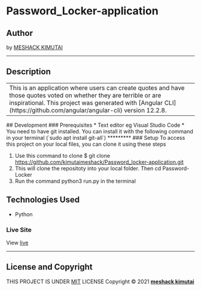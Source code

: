 # Password_Locker-application

## Author
by [MESHACK KIMUTAI](https://github.com/kimutaimeshack?tab=repositories)
*********
## Description

<table>
<tr>
<td>
This is an application where users can create quotes and have those quotes voted on whether they are terrible or are inspirational.
This project was generated with [Angular CLI](https://github.com/angular/angular-cli) version 12.2.8.
</td>
</tr>
</table>
## Development
### Prerequisites
* Text editor eg Visual Studio Code
* You need to have git installed. You can install it with the following command in your terminal
(`sudo apt install git-all`)
*********
### Setup
To access this project on your local files, you can clone it using these steps

1. Use this command to clone $ git clone https://github.com/kimutaimeshack/Password_locker-application.git
2. This will clone the repositoty into your local folder. Then cd Password-Locker
3. Run the command python3 run.py in the terminal

## Technologies Used
- Python
### Live Site
View [live]()
*********
## License and Copyright
THIS PROJECT IS UNDER [MIT](LICENSE) LICENSE
Copyright &copy; 2021 **[meshack kimutai](https://github.com/ngetichnick)**
